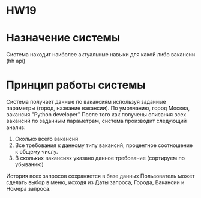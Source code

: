 # HW19
# Назначение системы
Система находит наиболее актуальные навыки для какой либо вакансии (hh api)

# Принцип работы системы
Система получает данные по вакансиям используя заданные параметры (город, название вакансии). По умолчанию, город Москва, вакансия "Python developer"
После того как получены описания всех вакансий по заданным параметрам, система производит следующий анализ:
1. Сколько всего вакансий
2. Все требования к данному типу вакансий, процентное соотношение к общему числу.
3. В скольких вакансиях указано данное требование (сортируем по убыванию)

История всех запросов сохраняется в базе данных
Пользователь может сделать выбор в меню, исходя из Даты запроса, Города, Вакансии и Номера запроса.

